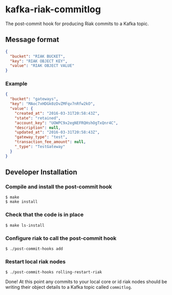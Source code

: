 # kafka-riak-commitlog

The post-commit hook for producing Riak commits to a Kafka topic.

## Message format

```json
{
  "bucket": "RIAK BUCKET",
  "key": "RIAK OBJECT KEY",
  "value": "RIAK OBJECT VALUE"
}
```

### Example

```json
{
  "bucket": "gateways",
  "key": "MAoc7xHDGk0zDvZMFqv7nRfw2kO",
  "value": {
    "created_at": "2016-03-31T20:58:43Z",
    "state": "retained",
    "account_key": "UOWPC9x2egNEFRQHshOgTxQnr4C",
    "description": null,
    "updated_at": "2016-03-31T20:58:43Z",
    "gateway_type": "test",
    "transaction_fee_amount": null,
    "_type": "TestGateway"
  }
}
```

## Developer Installation

### Compile and install the post-commit hook

```
$ make
$ make install
```

### Check that the code is in place

```
$ make ls-install
```

### Configure riak to call the post-commit hook

```
$ ./post-commit-hooks add
```

### Restart local riak nodes

```
$ ./post-commit-hooks rolling-restart-riak
```

Done! At this point any commits to your local core or id riak nodes should be writing their object details to a Kafka topic called `commitlog`.
